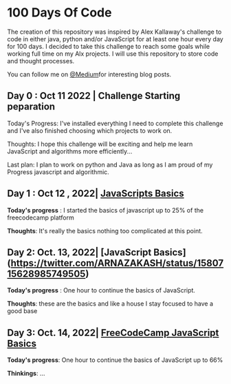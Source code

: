 # 100 Days Of Code


The creation of this repository was inspired by Alex Kallaway's challenge
to code in either java, python and/or JavaScript for at least one hour 
every day for 100 days. I decided to take this challenge to reach some goals while working full time on my Alx projects. I will use this repository to store code and thought processes.

You can follow me on [@Medium](https://yeopevroguinoel.medium.com/)for interesting blog posts.

## Day 0 : Oct 11 2022 | Challenge Starting peparation

Today's Progress: I've installed everything I need to complete this challenge and I've also finished choosing which projects to work on.

Thoughts: I hope this challenge will be exciting and help me learn JavaScript and algorithms more efficiently... 

Last plan: I plan to work on python and Java as long as I am proud of my Progress javascript and algorithmic.

## Day 1 : Oct 12 , 2022| [JavaScripts Basics](https://twitter.com/ARNAZAKASH/status/1580189642091266049)
**Today's progress** : I started the basics of javascript up to 25% of the freecodecamp platform

**Thoughts**: It's really the basics nothing too complicated at this point.

## Day 2: Oct. 13, 2022| [JavaScript Basics] (https://twitter.com/ARNAZAKASH/status/1580715628985749505)
**Today's progress** : One hour to continue the basics of JavaScript.

**Thoughts**: these are the basics and like a house I stay focused to have a good base

## Day 3: Oct. 14, 2022| [FreeCodeCamp JavaScript Basics](https://twitter.com/ARNAZAKASH/status/1580910877837996033)
**Today's progress**: One hour to continue the basics of JavaScript up to 66%

**Thinkings**: ...
